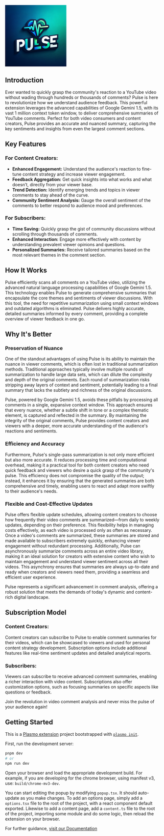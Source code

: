 <img src="images/576428e4-56da-4179-ac94-45a14dce12f3.webp" width="200" height="200">

## Introduction
Ever wanted to quickly grasp the community's reaction to a YouTube video without wading through hundreds or thousands of comments? Pulse is here to revolutionize how we understand audience feedback. This powerful extension leverages the advanced capabilities of Google Gemini 1.5, with its vast 1 million context token window, to deliver comprehensive summaries of YouTube comments. Perfect for both video consumers and content creators, Pulse provides an accurate and nuanced summary, capturing the key sentiments and insights from even the largest comment sections.

## Key Features

### For Content Creators:
- **Enhanced Engagement:** Understand the audience's reaction to fine-tune content strategy and increase viewer engagement.
- **Feedback Aggregation:** Get quick insights into what works and what doesn’t, directly from your viewer base.
- **Trend Detection:** Identify emerging trends and topics in viewer comments to stay ahead of the curve.
- **Community Sentiment Analysis:** Gauge the overall sentiment of the comments to better respond to audience mood and preferences.

### For Subscribers:
- **Time Saving:** Quickly grasp the gist of community discussions without scrolling through thousands of comments.
- **Enhanced Interaction:** Engage more effectively with content by understanding prevalent viewer opinions and questions.
- **Personalized Summaries:** Receive tailored summaries based on the most relevant themes in the comment section.

## How It Works
Pulse efficiently scans all comments on a YouTube video, utilizing the advanced natural language processing capabilities of Google Gemini 1.5. This technology enables Pulse to generate comprehensive summaries that encapsulate the core themes and sentiments of viewer discussions. With this tool, the need for repetitive summarization using small context windows and outdated algorithms is eliminated. Pulse delivers highly accurate, detailed summaries informed by every comment, providing a complete overview of viewer feedback in one go.

## Why It's Better

### Preservation of Nuance
One of the standout advantages of using Pulse is its ability to maintain the nuance in viewer comments, which is often lost in traditional summarization methods. Traditional approaches typically involve multiple rounds of summarization to handle large data sets, which can dilute the complexity and depth of the original comments. Each round of summarization risks stripping away layers of context and sentiment, potentially leading to a final summary that lacks the subtlety and richness of the original discussions.

Pulse, powered by Google Gemini 1.5, avoids these pitfalls by processing all comments in a single, expansive context window. This approach ensures that every nuance, whether a subtle shift in tone or a complex thematic element, is captured and reflected in the summary. By maintaining the integrity of the original comments, Pulse provides content creators and viewers with a deeper, more accurate understanding of the audience's reactions and sentiments.

### Efficiency and Accuracy
Furthermore, Pulse's single-pass summarization is not only more efficient but also more accurate. It reduces processing time and computational overhead, making it a practical tool for both content creators who need quick feedback and viewers who desire a quick grasp of the community's pulse. This efficiency does not compromise the quality of the output; instead, it enhances it by ensuring that the generated summaries are both comprehensive and timely, enabling users to react and adapt more swiftly to their audience's needs.

### Flexible and Cost-Effective Updates
Pulse offers flexible update schedules, allowing content creators to choose how frequently their video comments are summarized—from daily to weekly updates, depending on their preference. This flexibility helps in managing costs effectively, as each video is processed only as often as necessary. Once a video's comments are summarized, these summaries are stored and made available to subscribers extremely quickly, enhancing viewer engagement without redundant processing. Additionally, Pulse can asynchronously summarize comments across an entire video library, making it an ideal solution for creators with extensive content who wish to maintain engagement and understand viewer sentiment across all their videos. This asynchrony ensures that summaries are always up-to-date and ready when creators and viewers need them, providing a seamless and efficient user experience.


Pulse represents a significant advancement in comment analysis, offering a robust solution that meets the demands of today's dynamic and content-rich digital landscape.

## Subscription Model

### Content Creators:
Content creators can subscribe to Pulse to enable comment summaries for their videos, which can be showcased to viewers and used for personal content strategy development. Subscription options include additional features like real-time sentiment updates and detailed analytical reports.

### Subscribers:
Viewers can subscribe to receive advanced comment summaries, enabling a richer interaction with video content. Subscriptions also offer customization options, such as focusing summaries on specific aspects like questions or feedback.


Join the revolution in video comment analysis and never miss the pulse of your audience again!


## Getting Started

This is a [Plasmo extension](https://docs.plasmo.com/) project bootstrapped with [`plasmo init`](https://www.npmjs.com/package/plasmo).

First, run the development server:

```bash
pnpm dev
# or
npm run dev
```

Open your browser and load the appropriate development build. For example, if you are developing for the chrome browser, using manifest v3, use: `build/chrome-mv3-dev`.

You can start editing the popup by modifying `popup.tsx`. It should auto-update as you make changes. To add an options page, simply add a `options.tsx` file to the root of the project, with a react component default exported. Likewise to add a content page, add a `content.ts` file to the root of the project, importing some module and do some logic, then reload the extension on your browser.

For further guidance, [visit our Documentation](https://docs.plasmo.com/)
